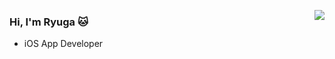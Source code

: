 [<img src="https://github-readme-stats.vercel.app/api/top-langs/?username=garyuu09&layout=compact" align="right"/>](https://github.com/anuraghazra/github-readme-stats)

### Hi, I'm Ryuga 🐱

- iOS App Developer




<!--
**garyuu09/garyuu09** is a ✨ _special_ ✨ repository because its `README.md` (this file) appears on your GitHub profile.

Here are some ideas to get you started:

- 🔭 I’m currently working on ...
- 🌱 I’m currently learning ...
- 👯 I’m looking to collaborate on ...
- 🤔 I’m looking for help with ...
- 💬 Ask me about ...
- 📫 How to reach me: ...
- 😄 Pronouns: ...
- ⚡ Fun fact: ...
-->
